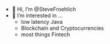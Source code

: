- 👋 Hi, I’m @SteveFroehlich
- 👀 I’m interested in ...
  * low latency Java
  * Blockchain and Cryptocurrencies
  * most things Fintech

<!---
SteveFroehlich/SteveFroehlich is a ✨ special ✨ repository because its `README.md` (this file) appears on your GitHub profile.
You can click the Preview link to take a look at your changes.
--->
